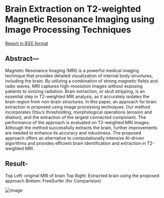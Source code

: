 # Brain Extraction on T2-weighted Magnetic Resonance Imaging using Image Processing Techniques

[Report in IEEE format](FinalProject/Brain_Extraction_Report.pdf)

## Abstract— 
Magnetic Resonance Imaging (MRI) is a powerful medical imaging technique that provides detailed visualization of internal body structures, including the brain. By utilizing a combination of strong magnetic fields and radio waves, MRI captures high-resolution images without exposing patients to ionizing radiation. Brain extraction, or skull stripping, is an essential step in T2-weighted MRI analysis, as it accurately isolates the brain region from non-brain structures. In this paper, an approach for brain extraction is proposed using image processing techniques. Our method incorporates Otsu’s thresholding, morphological operations (erosion and dilation), and the extraction of the largest connected component. The performance of the approach is evaluated on T2-weighted MRI images. Although the method successfully extracts the brain, further improvements are needed to enhance its accuracy and robustness. The proposed approach offers an alternative to computationally intensive AI-driven algorithms and provides efficient brain identification and extraction in T2-weighted MRI.


## Result-
Top Left: original MRI of brain
Top Right: Extracted brain using the proposed approach
Bottom: FreeSurfer (for Comparision)

![image](https://github.com/prerana-bajra/BrainExtraction/assets/129231050/4b2edb24-b9a1-4a56-b682-66552f59fa53)
